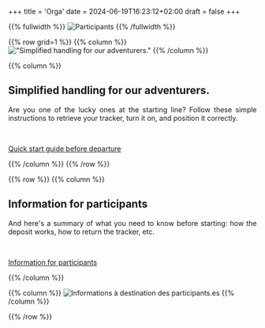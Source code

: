 +++
title = 'Orga'
date = 2024-06-19T16:23:12+02:00
draft = false
+++




<!-- ######  image intro  ###### ? -->
{{% fullwidth %}}
![Participants](/participant/im-part-000en.jpg)
{{% /fullwidth %}}

<!-- ######  Une prise en main simplifiée  ###### ? -->

{{% row grid=1  %}} <!-- ligne avec grille en fond -->
{{% column %}}
!["Simplified handling for our adventurers."](/participant/im-part-001.jpg)
{{% /column %}}

{{% column %}}
## <div style="text-align: left"> Simplified handling for our adventurers. </div>

<div style="text-align: justify"> Are you one of the lucky ones at the starting line? Follow these simple instructions to retrieve your tracker, turn it on, and position it correctly.  </div>

&nbsp;

<a href="/participant/MadCap Quick start guide before departure.pdf" target="_blank"> Quick start guide before departure </a>

{{% /column %}}
{{% /row %}}






<!-- ######  ligne Pour qui ? noGRILL  ###### ? -->

{{% row  %}} <!-- ligne sans grille en fond -->
{{% column %}}
## <div style="text-align: left"> Information for participants </div>

<div style="text-align: justify"> And here's a summary of what you need to know before starting: how the deposit works, how to return the tracker, etc. </div>

&nbsp;

<a href="/participant/MadCap Information for participants.pdf" target="_blank"> Information for participants  </a>

{{% /column %}}

{{% column %}}
![Informations à destination des participants.es](/participant/im-part-002.jpg)
{{% /column %}}

{{% /row %}}

